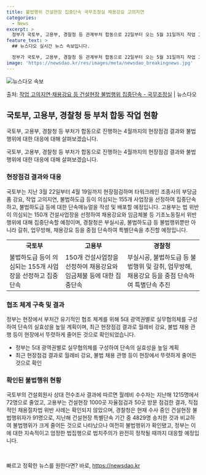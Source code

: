 ```yaml
---
title: 불법행위 건설현장 집중단속 국무조정실 채용강요 고의지연
categories:
  - News
excerpt: >
  정부가 국토부, 고용부, 경찰청 등 관계부처 합동으로 22일부터 오는 5월 31일까지 작업 고의지연채용강요 …
feature_text: >
  ## 뉴스다오 실시간 뉴스 속보입니다.

  정부가 국토부, 고용부, 경찰청 등 관계부처 합동으로 22일부터 오는 5월 31일까지 작업 고의지연채용강요 …
image: 'https://newsdao.kr/res/images/meta/newsdao_breakingnews.jpg'
---
```


![뉴스다오 속보](https://newsdao.kr/res/images/meta/newsdao_breakingnews.jpg)

<p>출처: <a href="https://newsdao.kr/3637" rel="dofollow">작업 고의지연·채용강요 등 건설현장 불법행위 집중단속 - 국무조정실</a> | 뉴스다오</p>

<h2 data-ke-size="size26">국토부, 고용부, 경찰청 등 부처 합동 작업 현황</h2>
국토부, 고용부, 경찰청 등 부처가 합동으로 진행하는 4월까지의 현장점검 결과와 불법행위에 대한 대응에 대해 살펴보겠습니다.

<p data-ke-size="size16">국토부, 고용부, 경찰청 등 부처가 합동으로 진행하는 4월까지의 현장점검 결과와 불법행위에 대한 대응에 대해 살펴보겠습니다.</p>

<h3>현장점검 결과와 대응</h3>
국토부는 지난 3월 22일부터 4월 19일까지 현장점검하며 타워크레인 조종사의 부당금품 강요, 작업 고의지연, 불법하도급 등이 의심되는 155개 사업장을 선정하여 집중단속하고, 불법하도급 등에 대한 단속매뉴얼을 작성 및 배포할 예정입니다. 고용부는 법 위반이 의심되는 150개 건설사업장을 선정하여 채용강요와 임금체불 등 기초노동질서 위반행위에 대해 집중단속할 예정이며, 경찰청은 부실시공, 불법하도급 등 불법행위뿐만 아니라 갈취, 업무방해, 채용강요 등을 중점 단속하여 특별단속을 추진할 예정입니다.

<table>
    <tr>
        <td style="text-align: center; height: 17px;"><b>국토부</b></td>
        <td style="text-align: center; height: 17px;"><b>고용부</b></td>
        <td style="text-align: center; height: 17px;"><b>경찰청</b></td>
    </tr>
    <tr>
        <td>불법하도급 등이 의심되는 155개 사업장을 선정하고 집중단속</td>
        <td>150개 건설사업장을 선정하여 채용강요와 임금체불 등에 대한 집중단속</td>
        <td>부실시공, 불법하도급 등 불법행위 및 갈취, 업무방해, 채용강요 등을 중점 단속하여 특별단속 추진</td>
    </tr>
</table>

<h3>협조 체계 구축 및 결과</h3>
정부는 현장에서 부처간 유기적인 협조 체계를 위해 5대 광역권별로 실무협의체를 구성하여 단속의 실효성을 높일 계획이며, 최근 현장점검 결과로 월례비 강요, 불법 채용 관행 등이 현장에서 뚜렷하게 줄어든 것으로 확인되었습니다.

<ul>
    <li>정부는 5대 광역권별로 실무협의체를 구성하여 단속의 실효성을 높일 계획</li>
    <li>최근 현장점검 결과로 월례비 강요, 불법 채용 관행 등이 현장에서 뚜렷하게 줄어든 것으로 확인</li>
</ul>

<h3>확인된 불법행위 현황</h3>
국토부의 건설회원사 상대 전수조사 결과에 따르면 월례비 수수자는 지난해 1215명에서 72명으로 줄었고, 고용부는 건설현장 1000곳 자율점검과 50곳 방문 점검한 결과, 직접적인 채용절차법 위반 사례는 확인되지 않았으며, 경찰청은 현재 수사 중인 건설현장 불법행위자가 91명으로, 지난해 건설현장 특별단속 기간 중 4829명 송치한 것과 비교하여 불법행위가 크게 줄어든 것으로 나타났으나 여전히 불법행위가 확인됐고, 정부는 이에 대한 지속적이고 엄정한 법집행으로 법치주의가 완전히 정착될 때까지 대응할 예정입니다.

<p data-ke-size="size16">&nbsp;</p> 

빠르고 정확한 뉴스를 원한다면? 바로, <a href="https://newsdao.kr" rel="dofollow">https://newsdao.kr</a>


